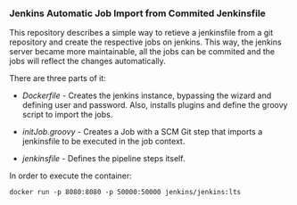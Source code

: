 

### Jenkins Automatic Job Import from Commited Jenkinsfile

This repository describes a simple way to retieve a jenkinsfile from a git repository and create the respective jobs on jenkins. This way, the jenkins server became more maintainable, all the jobs can be commited and the jobs will reflect the changes automatically.

There are three parts of it:
* _Dockerfile_   - Creates the jenkins instance, bypassing the wizard and defining user and password. Also, installs plugins and define the groovy script to import the jobs.

* _initJob.groovy_ - Creates a Job with a SCM Git step that imports a jenkinsfile to be executed in the job context.

* _jenkinsfile_ - Defines the pipeline steps itself.


In order to execute the container:

```
docker run -p 8080:8080 -p 50000:50000 jenkins/jenkins:lts
```
